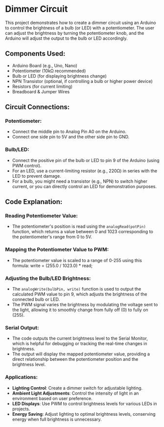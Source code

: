# Dimmer Circuit

This project demonstrates how to create a dimmer circuit using an Arduino to control the brightness of a bulb (or LED) with a potentiometer. The user can adjust the brightness by turning the potentiometer knob, and the Arduino will adjust the output to the bulb or LED accordingly.

## Components Used:
- Arduino Board (e.g., Uno, Nano)
- Potentiometer (10kΩ recommended)
- Bulb or LED (for displaying brightness change)
- NPN Transistor (optional, if controlling a bulb or higher power device)
- Resistors (for current limiting)
- Breadboard & Jumper Wires

## Circuit Connections:
### Potentiometer:
- Connect the middle pin to Analog Pin A0 on the Arduino.
- Connect one side pin to 5V and the other side pin to GND.

### Bulb/LED:
- Connect the positive pin of the bulb or LED to pin 9 of the Arduino (using PWM control).
- For an LED, use a current-limiting resistor (e.g., 220Ω) in series with the LED to prevent damage.
- For a bulb, you might need a transistor (e.g., NPN) to switch higher current, or you can directly control an LED for demonstration purposes.

## Code Explanation:
### Reading Potentiometer Value:
- The potentiometer's position is read using the `analogRead(potPin)` function, which returns a value between 0 and 1023 corresponding to the potentiometer's range from 0 to 5V.

### Mapping the Potentiometer Value to PWM:
- The potentiometer value is scaled to a range of 0-255 using this formula:
  write = (255.0 / 1023.0) * read;

### Adjusting the Bulb/LED Brightness:
- The `analogWrite(bulbPin, write)` function is used to output the calculated PWM value to pin 9, which adjusts the brightness of the connected bulb or LED.
- The PWM signal varies the brightness by modulating the voltage sent to the light, allowing it to smoothly change from fully off (0) to fully on (255).

### Serial Output:
- The code outputs the current brightness level to the Serial Monitor, which is helpful for debugging or tracking the real-time changes in brightness.
- The output will display the mapped potentiometer value, providing a direct relationship between the potentiometer position and the brightness level.

### Applications:
- **Lighting Control**: Create a dimmer switch for adjustable lighting.
- **Ambient Light Adjustments**: Control the intensity of light in an environment based on user preference.
- **LED Displays**: Use PWM to control brightness levels for various LEDs in projects.
- **Energy Saving**: Adjust lighting to optimal brightness levels, conserving energy when full brightness is unnecessary.

